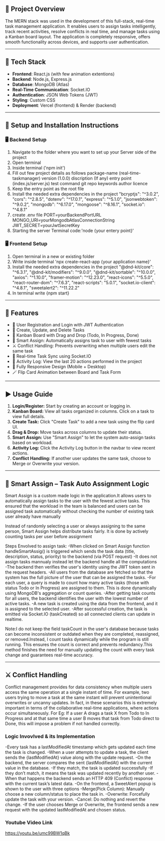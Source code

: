 ## 📌 Project Overview

The MERN stack was used in the development of this full-stack, real-time task management application. It enables users to assign tasks intelligently, track recent activities, resolve conflicts in real time, and manage tasks using a Kanban board layout. The application is completely responsive, offers smooth functionality across devices, and supports user authentication.

---

## 🧰 Tech Stack

- **Frontend**: React.js (with few animation extentions)
- **Backend**: Node.js, Express.js
- **Database**: MongoDB (Atlas)
- **Real-Time Communication**: Socket.IO
- **Authentication**: JSON Web Tokens (JWT)
- **Styling**: Custom CSS
- **Deployment**: Vercel (frontend) & Render (backend)

---

## 🚀 Setup and Installation Instructions

### 🖥️ Backend Setup

1.  Navigate to the folder where you want to set up your Server side of the project
2.  Open terminal
3.  Inside terminal ('npm init')
4.  Fill out few project details as follows
        package-name (real-time-taskmanager)
        version (1.0.0)
        discription (If any)
        entry point (index.js/server.js)
        test command
        git repo
        keywords
        author
        licence
5.  Keep the entry point as the root file
6.  Install the needed extra dependencies in the project
        "bcryptjs": "^3.0.2",
        "cors": "^2.8.5",
        "dotenv": "^17.0.1",
        "express": "^5.1.0",
        "jsonwebtoken": "^9.0.2",
        "mongodb": "^6.17.0",
        "mongoose": "^8.16.1",
        "socket.io": "^4.8.1"
7.  create .env file
        PORT=yourBackendPortURL
        MONGO_URI=yourMongodbAtlasConnectionString
        JWT_SECRET=yourJwtSecretKey
8.  Starting the server
        Terminal code:'node {your entery point}'


### 🖥️ Frontend Setup

1.  Open terminal in a new or existing folder
2.  Write inside terminal 'npx create-react-app {your application name}'
3.  Install the needed extra dependencies in the project
        "@dnd-kit/core": "^6.3.1",
        "@dnd-kit/modifiers": "^9.0.0",
        "@dnd-kit/sortable": "^10.0.0",
        "axios": "^1.10.0",
        "framer-motion": "^12.23.0",
        "react-icons": "^5.5.0",
        "react-router-dom": "^7.6.3",
        "react-scripts": "5.0.1",
        "socket.io-client": "^4.8.1",
        "sweetalert2": "^11.22.2"
4.  In terminal write {npm start}

---

## 📌 Features

- 🧾 User Registration and Login with JWT Authentication
- 📝 Create, Update, and Delete Tasks
- 🧩 Kanban Board with Drag and Drop (Todo, In Progress, Done)
- 🧠 Smart Assign: Automatically assigns task to user with fewest tasks
- ⚔️ Conflict Handling: Prevents overwriting when multiple users edit the same task
- 🔄 Real-time Task Sync using Socket.IO
- 📜 Activity Log: View the last 20 actions performed in the project
- 📱 Fully Responsive Design (Mobile + Desktop)
- 🪄 Flip Card Animation between Board and Task Form

---

## ▶️ Usage Guide

1. **Login/Register:** Start by creating an account or logging in.
2. **Kanban Board:** View all tasks organized in columns. Click on a task to view full details.
3. **Create Task:** Click "Create Task" to add a new task using the flip card UI.
4. **Drag & Drop:** Move tasks across columns to update their status.
5. **Smart Assign:** Use "Smart Assign" to let the system auto-assign tasks based on workload.
6. **Activity Log:** Click the Activity Log button in the navbar to view recent actions.
7. **Conflict Handling:** If another user updates the same task, choose to Merge or Overwrite your version.

---

## 🔀 Smart Assign – Task Auto Assignment Logic

Smart Assign is a custom made logic in the application.It allows users to automatically assign tasks to the user with the fewest active tasks. This ensured that the workload in the team is balanced and users can be assigned task automatically without checking the number of existing task user already have manually

Instead of randomly selecting a user or always assigning to the same person, Smart Assign helps distribute tasks fairly.
It is done by actively counting tasks per user before assignment

Steps Envolved to assign task:
    -When clicked on Smart Assign function handleSmartAssig() is triggered  which sends the task data (title, description, status, priority) to the backend (via POST request)
    -It does not assign tasks mannualy instead let the backend handle all the computations
    -The backend then verifies the user's identity using the JWT token sent in the request headers.
    -All users from the database are fetched so that the system has the full picture of the user that can be assigned the tasks.
    -For each user, a query is made to count how many active tasks (those with status Todo or In Progress) are assigned to them. This is done dynamically using MongoDB's aggregation or count queries.
    -After getting task counts for all users, the backend identifies the user with the lowest number of active tasks.
    -A new task is created using the data from the frontend, and it is assigned to the selected user.
    -After successful creation, the task is emitted via Socket.IO (taskCreated) so all connected clients can update in realtime.

Note:I do not keep the field taskCount in the user's database because tasks can become inconsistent or outdated when they are completed, reassigned, or removed.Instead, I count tasks dynamically while the program is still running. This ensures the count is correct and prevents redundancy.This method finishes the need for manually updating the count with every task change and guarantees real-time accuracy.

---

## ⚔️ Conflict Handling

Conflict management provides for data consistency when multiple users access the same operation at a single instant of time. For example, two users trying to move a task at the same instant will prevent unintentional overwrites or uncanny updates. In fact, in these scenarios this is extremely important in terms of the collaborative real-time applications, where actions occur simultaneously.
For Eg: If a user A drags a task X from Todo to In Progress and at that same time a user B moves that task from Todo direct to Done, this will impose a problem if not handled correctly.

### Logic Invovlved & its Implementation

-Every task has a lastModifiedAt timestamp which gets updated each time the task is changed.
-When a user attempts to update a task, the client sends the {lastModifiedAt} value along with the update request.
-On the backend, the server compares the sent {lastModifiedAt} with the current value in the database.
-If they match, the task is updated successfully
-If they don’t match, it means the task was updated recently by another user.
-When that happens the backend sends an HTTP 409 (Conflict) response with the current task’s latest data.
-On the frontend, a SweetAlert popup is shown to the user with three options
    -Merge(Pick Column): Manually choose a new column/status to place the task in.
    -Overwrite: Forcefully update the task with your version.
    -Cancel: Do nothing and revert the change.
-If the user chooses Merge or Overwrite, the frontend sends a new request with the updated lastModifiedAt and chosen status.


### Youtube Video Link

https://youtu.be/umc99BW1qBk